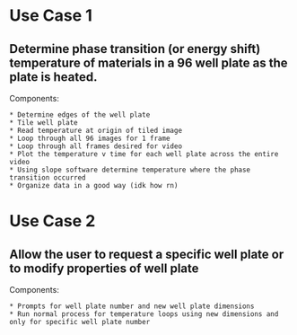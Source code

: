 # Use Case 1
## Determine phase transition (or energy shift) temperature of materials in a 96 well plate as the plate is heated.

Components:
```
* Determine edges of the well plate
* Tile well plate
* Read temperature at origin of tiled image
* Loop through all 96 images for 1 frame
* Loop through all frames desired for video
* Plot the temperature v time for each well plate across the entire video
* Using slope software determine temperature where the phase transition occurred
* Organize data in a good way (idk how rn)
```

# Use Case 2
## Allow the user to request a specific well plate or to modify properties of well plate

Components:
```
* Prompts for well plate number and new well plate dimensions
* Run normal process for temperature loops using new dimensions and only for specific well plate number
```
